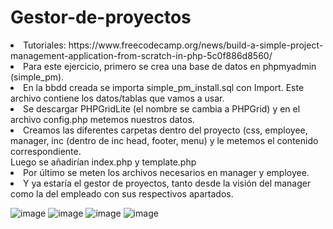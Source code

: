 # Gestor-de-proyectos
<li> Tutoriales:<br< https://github.com/phpcontrols/phpgrid-project-management <br> https://www.freecodecamp.org/news/build-a-simple-project-management-application-from-scratch-in-php-5c0f886d8560/<br>
 <li>Para este ejercicio, primero se crea una base de datos en phpmyadmin (simple_pm).
 <li>En la bbdd creada se importa simple_pm_install.sql con Import. Este archivo contiene los datos/tablas que vamos a usar.
 <li>Se descargar PHPGridLite (el nombre se cambia a PHPGrid) y en el archivo config.php metemos nuestros datos.
 <li>Creamos las diferentes carpetas dentro del proyecto (css, employee, manager, inc (dentro de inc head, footer, menu) y le metemos el contenido correspondiente. <br> Luego se añadirían index.php y template.php
 <li> Por último se meten los archivos necesarios en manager y employee.
 <li> Y ya estaría el gestor de proyectos, tanto desde la visión del manager como la del empleado con sus respectivos apartados.
 
![image](https://user-images.githubusercontent.com/91051075/150143688-299446d4-d70a-4637-b49a-c83b8cd429a0.png)
![image](https://user-images.githubusercontent.com/91051075/150142176-b02d05f4-1777-45fd-8217-453749f1576d.png)
![image](https://user-images.githubusercontent.com/91051075/150142393-484470e8-797b-46c7-9c28-0b52d69cbaae.png)
![image](https://user-images.githubusercontent.com/91051075/150142509-f5b8cce2-143d-4dff-ba17-8ab073b5b3ed.png)





